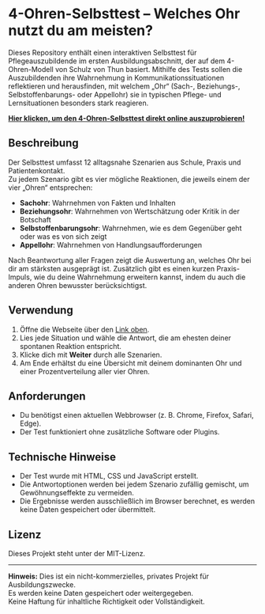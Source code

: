 # 4-Ohren-Selbsttest – Welches Ohr nutzt du am meisten?

Dieses Repository enthält einen interaktiven Selbsttest für Pflegeauszubildende im ersten Ausbildungsabschnitt, der auf dem 4-Ohren-Modell von Schulz von Thun basiert. Mithilfe des Tests sollen die Auszubildenden ihre Wahrnehmung in Kommunikationssituationen reflektieren und herausfinden, mit welchem „Ohr“ (Sach-, Beziehungs-, Selbstoffenbarungs- oder Appellohr) sie in typischen Pflege- und Lernsituationen besonders stark reagieren.

**[Hier klicken, um den 4-Ohren-Selbsttest direkt online auszuprobieren!](https://FlorianLoyns.github.io/OhrenTest/)**

## Beschreibung

Der Selbsttest umfasst 12 alltagsnahe Szenarien aus Schule, Praxis und Patientenkontakt.  
Zu jedem Szenario gibt es vier mögliche Reaktionen, die jeweils einem der vier „Ohren“ entsprechen:

- **Sachohr**: Wahrnehmen von Fakten und Inhalten  
- **Beziehungsohr**: Wahrnehmen von Wertschätzung oder Kritik in der Botschaft  
- **Selbstoffenbarungsohr**: Wahrnehmen, wie es dem Gegenüber geht oder was es von sich zeigt  
- **Appellohr**: Wahrnehmen von Handlungsaufforderungen  

Nach Beantwortung aller Fragen zeigt die Auswertung an, welches Ohr bei dir am stärksten ausgeprägt ist. Zusätzlich gibt es einen kurzen Praxis-Impuls, wie du deine Wahrnehmung erweitern kannst, indem du auch die anderen Ohren bewusster berücksichtigst.

## Verwendung

1. Öffne die Webseite über den [Link oben](https://FlorianLoyns.github.io/OhrenTest/).  
2. Lies jede Situation und wähle die Antwort, die am ehesten deiner spontanen Reaktion entspricht.  
3. Klicke dich mit **Weiter** durch alle Szenarien.  
4. Am Ende erhältst du eine Übersicht mit deinem dominanten Ohr und einer Prozentverteilung aller vier Ohren.  

## Anforderungen

- Du benötigst einen aktuellen Webbrowser (z. B. Chrome, Firefox, Safari, Edge).  
- Der Test funktioniert ohne zusätzliche Software oder Plugins.  

## Technische Hinweise

- Der Test wurde mit HTML, CSS und JavaScript erstellt.  
- Die Antwortoptionen werden bei jedem Szenario zufällig gemischt, um Gewöhnungseffekte zu vermeiden.  
- Die Ergebnisse werden ausschließlich im Browser berechnet, es werden keine Daten gespeichert oder übermittelt.  

## Lizenz

Dieses Projekt steht unter der MIT-Lizenz.

---

**Hinweis:** Dies ist ein nicht-kommerzielles, privates Projekt für Ausbildungszwecke.  
Es werden keine Daten gespeichert oder weitergegeben.  
Keine Haftung für inhaltliche Richtigkeit oder Vollständigkeit.  
